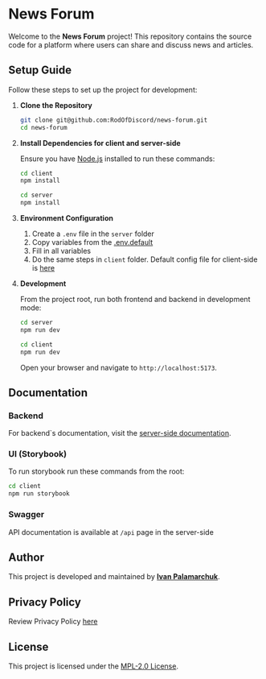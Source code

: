 # News Forum

Welcome to the **News Forum** project! This repository contains the source code for a platform where users can share and discuss news and articles.

## Setup Guide

Follow these steps to set up the project for development:

1. **Clone the Repository**

   ```bash
   git clone git@github.com:RodOfDiscord/news-forum.git
   cd news-forum
   ```

2. **Install Dependencies for client and server-side**

   Ensure you have [Node.js](https://nodejs.org/) installed to run these commands:

   ```bash
   cd client
   npm install

   cd server
   npm install
   ```

3. **Environment Configuration**

   1. Create a `.env` file in the `server` folder
   2. Copy variables from the [.env.default](./server/.env.default)
   3. Fill in all variables
   4. Do the same steps in `client` folder. Default config file for client-side is [here](./client/.env.default)

4. **Development**

   From the project root, run both frontend and backend in development mode:

   ```bash
   cd server
   npm run dev

   cd client
   npm run dev
   ```

   Open your browser and navigate to `http://localhost:5173`.

## Documentation

### Backend

For backend`s documentation, visit the [server-side documentation](https://rodofdiscord.github.io/news-forum/).

### UI (Storybook)

To run storybook run these commands from the root:

```bash
cd client
npm run storybook
```

### Swagger

API documentation is available at `/api` page in the server-side

## Author

This project is developed and maintained by **[Ivan Palamarchuk](https://github.com/RodOfDiscord)**.

## Privacy Policy

Review Privacy Policy [here](./PRIVACY-POLICY.md)

## License

This project is licensed under the [MPL-2.0 License](./LICENSE).
